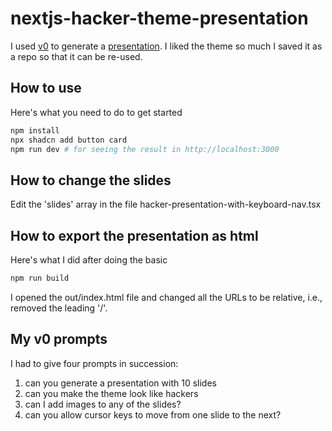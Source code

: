 # nextjs-hacker-theme-presentation

I used [v0](https://v0.dev) to generate a [presentation](https://debamitro.github.io/presentations/codepromptfu-020225). I liked the theme so much I saved it as a repo so that it can be re-used.

## How to use

Here's what you need to do to get started

```bash
npm install
npx shadcn add button card
npm run dev # for seeing the result in http://localhost:3000
```

## How to change the slides

Edit the 'slides' array in the file hacker-presentation-with-keyboard-nav.tsx

## How to export the presentation as html

Here's what I did after doing the basic

```bash
npm run build
```

I opened the out/index.html file and changed all the URLs to be relative, i.e., removed the leading '/'.

## My v0 prompts

I had to give four prompts in succession:

1. can you generate a presentation with 10 slides
2. can you make the theme look like hackers
3. can I add images to any of the slides?
4. can you allow cursor keys to move from one slide to the next?

